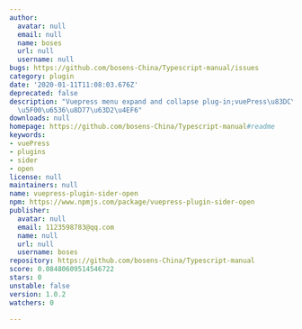 ```yaml
---
author:
  avatar: null
  email: null
  name: boses
  url: null
  username: null
bugs: https://github.com/bosens-China/Typescript-manual/issues
category: plugin
date: '2020-01-11T11:08:03.676Z'
deprecated: false
description: "Vuepress menu expand and collapse plug-in;vuePress\u83DC\u5355\u5C55\
  \u5F00\u6536\u8D77\u63D2\u4EF6"
downloads: null
homepage: https://github.com/bosens-China/Typescript-manual#readme
keywords:
- vuePress
- plugins
- sider
- open
license: null
maintainers: null
name: vuepress-plugin-sider-open
npm: https://www.npmjs.com/package/vuepress-plugin-sider-open
publisher:
  avatar: null
  email: 1123598783@qq.com
  name: null
  url: null
  username: boses
repository: https://github.com/bosens-China/Typescript-manual
score: 0.08480609514546722
stars: 0
unstable: false
version: 1.0.2
watchers: 0

---
```


